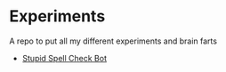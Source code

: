 # Experiments
A repo to put all my different experiments and brain farts
- [Stupid Spell Check Bot](https://github.com/macu39/Experiments/tree/master/StupidSpellCheckBot)

